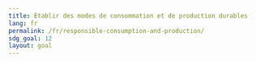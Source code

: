 ```yaml
---
title: Établir des modes de consommation et de production durables
lang: fr
permalink: /fr/responsible-consumption-and-production/
sdg_goal: 12
layout: goal
---
```

